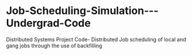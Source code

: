 Job-Scheduling-Simulation---Undergrad-Code
==========================================

Distributed Systems Project Code- Distributed Job scheduling of local and gang jobs through the use of backfilling
